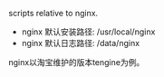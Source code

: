 scripts relative to nginx.

- nginx 默认安装路径: /usr/local/nginx
- nginx 默认日志路径: /data/nginx

nginx以淘宝维护的版本tengine为例。
